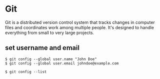# Git

Git is a distributed version control system that tracks changes in computer  
files and coordinates work among multiple people. It's designed to handle  
everything from small to very large projects.  

## set username and email

```
$ git config --global user.name "John Doe"
$ git config --global user.email johndoe@example.com
```

```
$ git config --list
```
